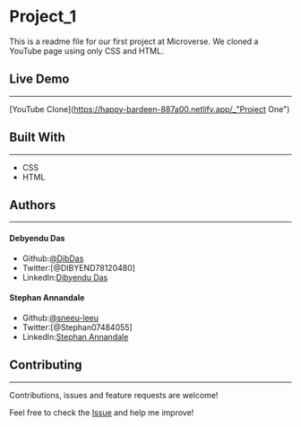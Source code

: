 # Project_1

This is a readme file for our first project at Microverse. We cloned a YouTube page using only CSS and HTML.

## Live Demo
---
[YouTube Clone](https://happy-bardeen-887a00.netlify.app/_"Project One")

## Built With
---
* CSS
* HTML

## Authors
---
#### Debyendu Das
* Github:[@DibDas](https://github.com/dibdas)
* Twitter:[@DIBYEND78120480]
* LinkedIn:[Dibyendu Das](https://www.linkedin.com/in/dibyendu-das-b5967a1b1/)

#### Stephan Annandale
* Github:[@sneeu-leeu](https://github.com/sneeu-leeu)
* Twitter:[@Stephan07484055]
* LinkedIn:[Stephan Annandale](https://www.linkedin.com/in/stephan-annandale-a4b4931a9/)

## Contributing
---
Contributions, issues and feature requests are welcome!

Feel free to check the [Issue](https://github.com/sneeu-leeu/YouTube-Clone-Website/issues/4) and help me improve!